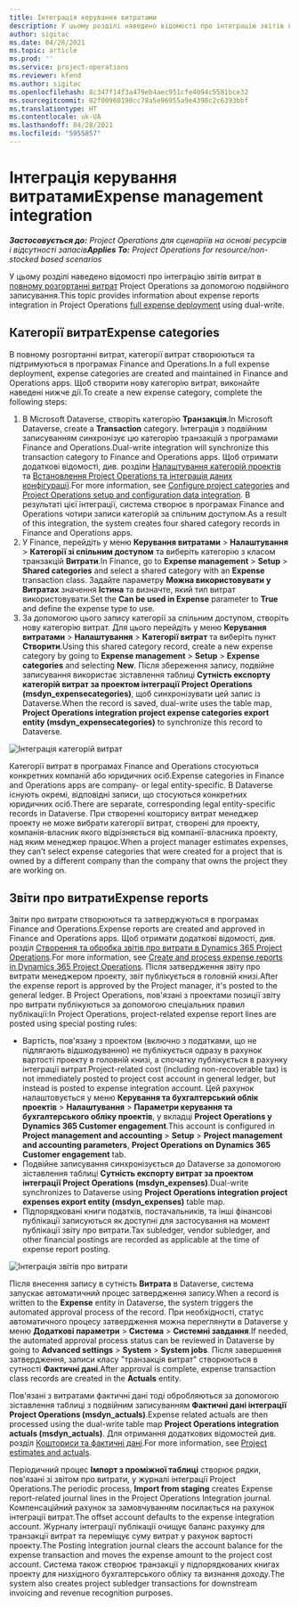 ```yaml
---
title: Інтеграція керування витратами
description: У цьому розділі наведено відомості про інтеграцію звітів витрат в Project Operations за допомогою подвійного записування.
author: sigitac
ms.date: 04/28/2021
ms.topic: article
ms.prod: ''
ms.service: project-operations
ms.reviewer: kfend
ms.author: sigitac
ms.openlocfilehash: 8c347f14f3a479eb4aec951cfe4094c5581bce32
ms.sourcegitcommit: 02f00960198cc78a5e96955a9e4390c2c6393bbf
ms.translationtype: HT
ms.contentlocale: uk-UA
ms.lasthandoff: 04/28/2021
ms.locfileid: "5955857"
---
```

# <a name="expense-management-integration"></a><span data-ttu-id="79fa5-103">Інтеграція керування витратами</span><span class="sxs-lookup"><span data-stu-id="79fa5-103">Expense management integration</span></span>

<span data-ttu-id="79fa5-104">_**Застосовується до:** Project Operations для сценаріїв на основі ресурсів і відсутності запасів_</span><span class="sxs-lookup"><span data-stu-id="79fa5-104">_**Applies To:** Project Operations for resource/non-stocked based scenarios_</span></span>

<span data-ttu-id="79fa5-105">У цьому розділі наведено відомості про інтеграцію звітів витрат в [повному розгортанні витрат](../expense/expense-overview.md) Project Operations за допомогою подвійного записування.</span><span class="sxs-lookup"><span data-stu-id="79fa5-105">This topic provides information about expense reports integration in Project Operations [full expense deployment](../expense/expense-overview.md) using dual-write.</span></span>

## <a name="expense-categories"></a><span data-ttu-id="79fa5-106">Категорії витрат</span><span class="sxs-lookup"><span data-stu-id="79fa5-106">Expense categories</span></span>

<span data-ttu-id="79fa5-107">В повному розгортанні витрат, категорії витрат створюються та підтримуються в програмах Finance and Operations.</span><span class="sxs-lookup"><span data-stu-id="79fa5-107">In a full expense deployment, expense categories are created and maintained in Finance and Operations apps.</span></span> <span data-ttu-id="79fa5-108">Щоб створити нову категорію витрат, виконайте наведені нижче дії.</span><span class="sxs-lookup"><span data-stu-id="79fa5-108">To create a new expense category, complete the following steps:</span></span>

1. <span data-ttu-id="79fa5-109">В Microsoft Dataverse, створіть категорію **Транзакція**.</span><span class="sxs-lookup"><span data-stu-id="79fa5-109">In Microsoft Dataverse, create a **Transaction** category.</span></span> <span data-ttu-id="79fa5-110">Інтеграція з подвійним записуванням синхронізує цю категорію транзакцій з програмами Finance and Operations.</span><span class="sxs-lookup"><span data-stu-id="79fa5-110">Dual-write integration will synchronize this transaction category to Finance and Operations apps.</span></span> <span data-ttu-id="79fa5-111">Щоб отримати додаткові відомості, див. розділи [Налаштування категорій проектів](/dynamics365/project-operations/project-accounting/configure-project-categories) та [Встановлення Project Operations та інтеграція даних конфігурації](resource-dual-write-setup-integration.md).</span><span class="sxs-lookup"><span data-stu-id="79fa5-111">For more information, see [Configure project categories](/dynamics365/project-operations/project-accounting/configure-project-categories) and [Project Operations setup and configuration data integration](resource-dual-write-setup-integration.md).</span></span> <span data-ttu-id="79fa5-112">В результаті цієї інтеграції, система створює в програмах Finance and Operations чотири записи категорій за спільним доступом.</span><span class="sxs-lookup"><span data-stu-id="79fa5-112">As a result of this integration, the system creates four shared category records in Finance and Operations apps.</span></span>
2. <span data-ttu-id="79fa5-113">У Finance, перейдіть у меню **Керування витратами** > **Налаштування** > **Категорії зі спільним доступом** та виберіть категорію з класом транзакцій **Витрати**.</span><span class="sxs-lookup"><span data-stu-id="79fa5-113">In Finance, go to **Expense management** > **Setup** > **Shared categories** and select a shared category with an **Expense** transaction class.</span></span> <span data-ttu-id="79fa5-114">Задайте параметру **Можна використовувати у Витратах** значення **Істина** та визначте, який тип витрат використовувати.</span><span class="sxs-lookup"><span data-stu-id="79fa5-114">Set the **Can be used in Expense** parameter to **True** and define the expense type to use.</span></span>
3. <span data-ttu-id="79fa5-115">За допомогою цього запису категорії за спільним доступом, створіть нову категорію витрат. Для цього перейдіть у меню **Керування витратами** > **Налаштування** > **Категорії витрат** та виберіть пункт **Створити**.</span><span class="sxs-lookup"><span data-stu-id="79fa5-115">Using this shared category record, create a new expense category by going to **Expense management** > **Setup** > **Expense categories** and selecting **New**.</span></span> <span data-ttu-id="79fa5-116">Після збереження запису, подвійне записування використає зіставлення таблиці **Сутність експорту категорій витрат за проектом інтеграції Project Operations (msdyn\_expensecategories)**, щоб синхронізувати цей запис із Dataverse.</span><span class="sxs-lookup"><span data-stu-id="79fa5-116">When the record is saved, dual-write uses the table map, **Project Operations integration project expense categories export entity (msdyn\_expensecategories)** to synchronize this record to Dataverse.</span></span>

  ![Інтеграція категорій витрат](./media/DW6ExpenseCategories.png)

<span data-ttu-id="79fa5-118">Категорії витрат в програмах Finance and Operations стосуються конкретних компаній або юридичних осіб.</span><span class="sxs-lookup"><span data-stu-id="79fa5-118">Expense categories in Finance and Operations apps are company- or legal entity-specific.</span></span> <span data-ttu-id="79fa5-119">В Dataverse існують окремі, відповідні записи, що стосуються конкретних юридичних осіб.</span><span class="sxs-lookup"><span data-stu-id="79fa5-119">There are separate, corresponding legal entity-specific records in Dataverse.</span></span> <span data-ttu-id="79fa5-120">При створенні кошторису витрат менеджер проекту не може вибрати категорії витрат, створені для проекту, компанія-власник якого відрізняється від компанії-власника проекту, над яким менеджер працює.</span><span class="sxs-lookup"><span data-stu-id="79fa5-120">When a project manager estimates expenses, they can’t select expense categories that were created for a project that is owned by a different company than the company that owns the project they are working on.</span></span> 

## <a name="expense-reports"></a><span data-ttu-id="79fa5-121">Звіти про витрати</span><span class="sxs-lookup"><span data-stu-id="79fa5-121">Expense reports</span></span>

<span data-ttu-id="79fa5-122">Звіти про витрати створюються та затверджуються в програмах Finance and Operations.</span><span class="sxs-lookup"><span data-stu-id="79fa5-122">Expense reports are created and approved in Finance and Operations apps.</span></span> <span data-ttu-id="79fa5-123">Щоб отримати додаткові відомості, див. розділ [Створення та обробка звітів про витрати в Dynamics 365 Project Operations](/learn/modules/create-process-expense-reports/).</span><span class="sxs-lookup"><span data-stu-id="79fa5-123">For more information, see [Create and process expense reports in Dynamics 365 Project Operations](/learn/modules/create-process-expense-reports/).</span></span> <span data-ttu-id="79fa5-124">Після затвердження звіту про витрати менеджером проекту, звіт публікується в головній книзі.</span><span class="sxs-lookup"><span data-stu-id="79fa5-124">After the expense report is approved by the Project manager, it's posted to the general ledger.</span></span> <span data-ttu-id="79fa5-125">В Project Operations, пов'язані з проектами позиції звіту про витрати публікуються за допомогою спеціальних правил публікації:</span><span class="sxs-lookup"><span data-stu-id="79fa5-125">In Project Operations, project-related expense report lines are posted using special posting rules:</span></span>

  - <span data-ttu-id="79fa5-126">Вартість, пов'язану з проектом (включно з податками, що не підлягають відшкодуванню) не публікується одразу в рахунок вартості проекту в головній книзі, а спочатку публікується в рахунку інтеграції витрат.</span><span class="sxs-lookup"><span data-stu-id="79fa5-126">Project-related cost (including non-recoverable tax) is not immediately posted to project cost account in general ledger, but instead is posted to expense integration account.</span></span> <span data-ttu-id="79fa5-127">Цей рахунок налаштовується у меню **Керування та бухгалтерський облік проектів** > **Налаштування** > **Параметри керування та бухгалтерського обліку проектів**, у вкладці **Project Operations у Dynamics 365 Customer engagement**.</span><span class="sxs-lookup"><span data-stu-id="79fa5-127">This account is configured in **Project management and accounting** > **Setup** > **Project management and accounting parameters**, **Project Operations on Dynamics 365 Customer engagement** tab.</span></span>
  - <span data-ttu-id="79fa5-128">Подвійне записування синхронізується до Dataverse за допомогою зіставлення таблиці **Сутність експорту витрат за проектом інтеграції Project Operations (msdyn\_expenses)**.</span><span class="sxs-lookup"><span data-stu-id="79fa5-128">Dual-write synchronizes to Dataverse using **Project Operations integration project expenses export entity (msdyn\_expenses)** table map.</span></span>
  - <span data-ttu-id="79fa5-129">Підпорядковані книги податків, постачальників, та інші фінансові публікації записуються як доступні для застосування на момент публікації звіту про витрати.</span><span class="sxs-lookup"><span data-stu-id="79fa5-129">Tax subledger, vendor subledger, and other financial postings are recorded as applicable at the time of expense report posting.</span></span>

  ![Інтеграція звітів про витрати](./media/DW6ExpenseReports.png)

<span data-ttu-id="79fa5-131">Після внесення запису в сутність **Витрата** в Dataverse, система запускає автоматичний процес затвердження запису.</span><span class="sxs-lookup"><span data-stu-id="79fa5-131">When a record is written to the **Expense** entity in Dataverse, the system triggers the automated approval process of the record.</span></span> <span data-ttu-id="79fa5-132">При необхідності, статус автоматичного процесу затвердження можна переглянути в Dataverse у меню **Додаткові параметри** > **Система** > **Системні завдання**.</span><span class="sxs-lookup"><span data-stu-id="79fa5-132">If needed, the automated approval process status can be reviewed in Dataverse by going to **Advanced settings** > **System** > **System jobs**.</span></span> <span data-ttu-id="79fa5-133">Після завершення затвердження, записи класу "транзакція витрат" створюються в сутності **Фактичні дані**.</span><span class="sxs-lookup"><span data-stu-id="79fa5-133">After approval is complete, expense transaction class records are created in the **Actuals** entity.</span></span>

<span data-ttu-id="79fa5-134">Пов'язані з витратами фактичні дані тоді обробляються за допомогою зіставлення таблиці з подвійним записуванням **Фактичні дані інтеграції Project Operations (msdyn\_actuals)**.</span><span class="sxs-lookup"><span data-stu-id="79fa5-134">Expense related actuals are then processed using the dual-write table map **Project Operations integration actuals (msdyn\_actuals)**.</span></span> <span data-ttu-id="79fa5-135">Для отримання додаткових відомостей див. розділ [Кошториси та фактичні дані](resource-dual-write-estimates-actuals.md).</span><span class="sxs-lookup"><span data-stu-id="79fa5-135">For more information, see [Project estimates and actuals](resource-dual-write-estimates-actuals.md).</span></span>

<span data-ttu-id="79fa5-136">Періодичний процес **Імпорт з проміжної таблиці** створює рядки, пов'язані зі звітом про витрати, у журналі інтеграції Project Operations.</span><span class="sxs-lookup"><span data-stu-id="79fa5-136">The periodic process, **Import from staging** creates Expense report-related journal lines in the Project Operations Integration journal.</span></span> <span data-ttu-id="79fa5-137">Компенсаційний рахунок за замовчуванням посилається на рахунок інтеграції витрат.</span><span class="sxs-lookup"><span data-stu-id="79fa5-137">The offset account defaults to the expense integration account.</span></span> <span data-ttu-id="79fa5-138">Журналу інтеграції публікації очищує баланс рахунку для транзакції витрат та переміщує суму витрат у рахунок вартості проекту.</span><span class="sxs-lookup"><span data-stu-id="79fa5-138">The Posting integration journal clears the account balance for the expense transaction and moves the expense amount to the project cost account.</span></span> <span data-ttu-id="79fa5-139">Система також створює транзакції у підпорядкованих книгах проекту для низхідного бухгалтерського обліку та визнання доходу.</span><span class="sxs-lookup"><span data-stu-id="79fa5-139">The system also creates project subledger transactions for downstream invoicing and revenue recognition purposes.</span></span>
